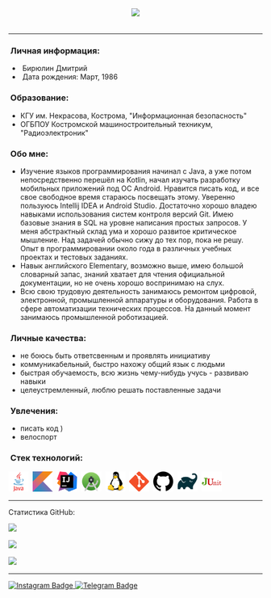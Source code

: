 <div id="header" align="center">
  <img src="https://media.giphy.com/media/O2PhyxtkFwCtUO6nen/giphy.gif" width="100"/>
</div>
<div id="badges" align="center">
<img src="https://komarev.com/ghpvc/?username=filin2hat&style=flat-square&color=green" alt=""/>
 </div>

---

### &nbsp;Личная информация:

* &nbsp;Бирюлин Дмитрий
* &nbsp;Дата рождения: Март, 1986

### &nbsp;Образование:
* КГУ им. Некрасова, Кострома,  "Информационная безопасность"
* ОГБПОУ Костромской машиностроительный техникум, "Радиоэлектроник"

### &nbsp;Обо мне:
* Изучение языков программирования начинал с Java, а уже потом непосредственно перешёл на Kotlin, начал изучать разработку мобильных приложений под ОС Android. Нравится писать код, и все свое свободное время стараюсь посвещать этому. Уверенно пользуюсь Intellij IDEA и Android Studio. Достаточно хорошо владею навыками использования систем контроля версий Git. Имею базовые знания в SQL на уровне написания простых запросов. У меня абстрактный склад ума и хорошо развитое критическое мышление. Над задачей обычно сижу до тех пор, пока не решу. Опыт в программировании около года в различных учебных проектах и тестовых заданиях.
* Навык английского Elementary, возможно выше, имею большой словарный запас, знаний хватает для чтения официальной документации, но не очень хорошо воспринимаю на слух.
* Всю свою трудовую деятельность занимаюсь ремонтом цифровой, электронной, промышленной аппаратуры и оборудования. Работа в сфере автоматизации технических процессов.
На данный момент занимаюсь промышленной роботизацией.


### &nbsp;Личные качества:
* не боюсь быть ответсвенным и проявлять инициативу
* коммуникабельный, быстро нахожу общий язык с людьми
* быстрая обучаемость, всю жизнь чему-нибудь учусь - развиваю навыки
* целеустремленный, люблю решать поставленные задачи

### &nbsp;Увлечения:
* писать код )
* велоспорт

### &nbsp;Стек технологий:

<div>
  <img src="https://github.com/mcmouse88/mcmouse88/blob/main/logo/java.svg" title="Java" alt="Java" width="40" height="40"/>&nbsp;
  <img src="https://github.com/mcmouse88/mcmouse88/blob/main/logo/kotlin.svg" title="Kotlin" alt="Kotlin" width="40" height="40"/>&nbsp;
  <img src="https://github.com/mcmouse88/mcmouse88/blob/main/logo/intellij_idea.png" title="Intellij Idea" alt="Intellij Idea" width="40" height="40"/>&nbsp;
  <img src="https://github.com/mcmouse88/mcmouse88/blob/main/logo/android_studio.png" title="Android Studio" alt="Android Studio" width="40" height="40"/>&nbsp;
  <img src="https://github.com/mcmouse88/mcmouse88/blob/main/logo/linux.svg" title="Linux" alt="Linux" width="40" height="40"/>&nbsp;
  <img src="https://github.com/mcmouse88/mcmouse88/blob/main/logo/git.svg" title="Git" alt="Git " width="40" height="40"/>&nbsp;
  <img src="https://github.com/mcmouse88/mcmouse88/blob/main/logo/github.png"  title="GitHub" alt="GitHub" width="40" height="40"/>&nbsp;
  <img src="https://github.com/mcmouse88/mcmouse88/blob/main/logo/gradle.svg" title="Gradle"  alt="Gradle" width="40" height="40"/>&nbsp;
  <img src="https://github.com/mcmouse88/mcmouse88/blob/main/logo/junit4.png" title="JUnit"  alt="JUnit" width="40" height="40"/>&nbsp;
  </div>

---

<summary>Статистика GitHub:</summary>
<p align="left">
<a href="https://github.com/filin2hat">
  <img height="180em" src="https://github-readme-stats-eight-theta.vercel.app/api?username=filin2hat&show_icons=true&theme=algolia&include_all_commits=true&count_private=true"/>
  </a>
</p>
<p align="left">
<a href="https://github.com/filin2hat">
  <img height="180em" src="http://github-readme-streak-stats.herokuapp.com?user=filin2hat&theme=algolia"/>
  </a>
</p>
<p align="left">
<a href="https://github.com/filin2hat">
<img height="180em" src="https://github-readme-stats-eight-theta.vercel.app/api/top-langs/?username=filin2hat&layout=compact&langs_count=8&theme=algolia"/>
</a>
</p>

---

<div id="badges">
  <a href="https://www.instagram.com/filin2hat">
    <img src="https://img.shields.io/badge/Instagram-purple?style=for-the-badge&logo=instagram&logoColor=white" alt="Instagram Badge"/>
  </a>
  <a href="https://t.me/filin2hat">
    <img src="https://img.shields.io/badge/Telegram-blue?style=for-the-badge&logo=telegram&logoColor=white" alt="Telegram Badge"/>
  </a>
</div>
